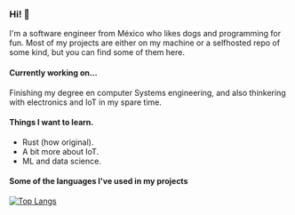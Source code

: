 ### Hi! 👋
I'm a software engineer from México who likes dogs and programming for fun. Most of my projects are either on my machine or a selfhosted repo of some kind, but you can find some of them here.

#### Currently working on...
Finishing my degree en computer Systems engineering, and also thinkering with electronics and IoT in my spare time.

#### Things I want to learn.
- Rust (how original).
- A bit more about IoT.
- ML and data science.

#### Some of the languages I've used in my projects
[![Top Langs](https://github-readme-stats.vercel.app/api/top-langs/?username=AristeoMontoya&layout=compact)](https://github.com/anuraghazra/github-readme-stats)
